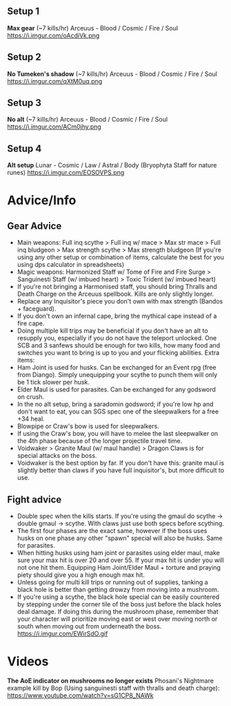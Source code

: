 ## Setup 1
**Max gear** (~7 kills/hr)
Arceuus - Blood / Cosmic / Fire / Soul
https://i.imgur.com/oAcdiVk.png 
## Setup 2
**No Tumeken's shadow** (~7 kills/hr)
Arceuus - Blood / Cosmic / Fire / Soul
https://i.imgur.com/qXtM0uq.png 

## Setup 3
**No alt** (~7 kills/hr)
Arceuus - Blood / Cosmic / Fire / Soul
https://i.imgur.com/ACm0jhy.png 

## Setup 4
**Alt setup**
Lunar - Cosmic / Law / Astral / Body (Bryophyta Staff for nature runes)
https://i.imgur.com/EOSOVPS.png

# Advice/Info 
## Gear Advice
- Main weapons: Full inq scythe > Full inq w/ mace > Max str mace > Full inq bludgeon > Max strength scythe > Max strength bludgeon (If you're using any other setup or combination of items, calculate the best for you using dps calculator in ⁠spreadsheets)
- Magic weapons: Harmonized Staff w/ Tome of Fire and Fire Surge > Sanguinesti Staff (w/ imbued heart) > Toxic Trident (w/ imbued heart)
- If you're not bringing a Harmonised staff, you should bring Thralls and Death Charge on the Arceuus spellbook. Kills are only slightly longer.
- Replace any Inquisitor's piece you don't own with max strength (Bandos + faceguard).
- If you don't own an infernal cape, bring the mythical cape instead of a fire cape.
- Doing multiple kill trips may be beneficial if you don't have an alt to resupply you, especially if you do not have the teleport unlocked. One SCB and 3 sanfews should be enough for two kills, how many food and switches you want to bring is up to you and your flicking abilities.
Extra items:
- Ham Joint is used for husks. Can be exchanged for an Event rpg (free from Diango). Simply unequipping your scythe to punch them will only be 1 tick slower per husk.
- Elder Maul is used for parasites. Can be exchanged for any godsword on crush.
 - In the no alt setup, bring a saradomin godsword; if you're low hp and don't want to eat, you can SGS spec one of the sleepwalkers for a free +34 heal.
- Blowpipe or Craw's bow is used for sleepwalkers. 
 - If using the Craw's bow, you will have to melee the last sleepwalker on the 4th phase because of the longer projectile travel time.
- Voidwaker > Granite Maul (w/ maul handle) > Dragon Claws is for special attacks on the boss. 
 - Voidwaker is the best option by far. If you don't have this: granite maul is slightly better than claws if you have full inquisitor's, but more difficult to use.
## Fight advice
- Double spec when the kills starts. If you're using the gmaul do scythe -> double gmaul -> scythe. With claws just use both specs before scything.
- The first four phases are the exact same, however if the boss uses husks on one phase any other "spawn" special will also be husks. Same for parasites.
- When hitting husks using ham joint or parasites using elder maul, make sure your max hit is over 20 and over 55. If your max hit is under you will not one hit them. Equipping Ham Joint/Elder Maul + torture and praying piety should give you a high enough max hit.
- Unless going for multi kill trips or running out of supplies, tanking a black hole is better than getting drowzy from moving into a mushroom.
- If you're using a scythe, the black hole special can be easily countered by stepping under the corner tile of the boss just before the black holes deal damage. If doing this during the mushroom phase, remember that your character will prioritize moving east or west over moving north or south when moving out from underneath the boss. https://i.imgur.com/EWirSdO.gif

# Videos
**The AoE indicator on mushrooms no longer exists**
Phosani's Nightmare example kill by Bop (Using sanguinesti staff with thralls and death charge): https://www.youtube.com/watch?v=sG1CP8_NAWk 
